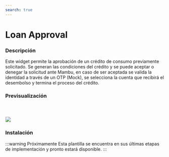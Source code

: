 ```yaml
---
search: true
---
```


# Loan Approval

### Descripción
Este widget permite la aprobación de un crédito de consumo previamente solicitado. Se generan las condiciones del crédito y se puede aceptar o denegar la solicitud ante Mambu, en caso de ser aceptada se valida la identidad a través de un OTP (Mock), se selecciona la cuenta que recibirá el desembolso y termina el proceso del crédito.

### Previsualización

<img src="/assets/img/dynamic/experiences/retail/loan-approval.jpg" style="border: 1px solid #EEE; margin-top: 40px; max-width:600px;">


### Instalación

:::warning Próximamente
Esta plantilla se encuentra en sus últimas etapas de implementación y pronto estará disponible.
:::